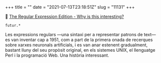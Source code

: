 +++
title = ""
date = "2021-07-13T23:18:51Z"
slug = "11131"
+++

📎 [The Regular Expression Edition - Why is this interesting?](https://whyisthisinteresting.substack.com/p/the-regular-expression-edition)

`futur.*`

Les expressions regulars —una sintaxi per a representar patrons de text— es van inventar cap a 1951, com a part de la primera onada de recerques sobre xarxes neuronals artificials, i es van anar estenent gradualment, bastant lluny del seu propòsit original, en els sistemes UNIX, el llenguatge Perl i la programació Web. Una història interessant.

